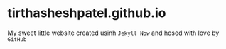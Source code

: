 # tirthasheshpatel.github.io

My sweet little website created usinh ``Jekyll Now`` and hosed with love by ``GitHub``
